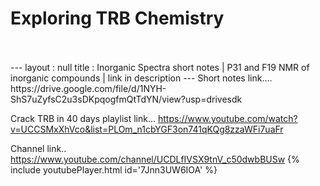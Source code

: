 <h1>Exploring TRB Chemistry</h1><br><br>---
layout : null
title : Inorganic Spectra short notes | P31 and F19 NMR of inorganic compounds | link in description
---
Short notes link....
https://drive.google.com/file/d/1NYH-ShS7uZyfsC2u3sDKpqogfmQtTdYN/view?usp=drivesdk

Crack TRB in 40 days playlist link...
https://www.youtube.com/watch?v=UCCSMxXhVco&list=PLOm_n1cbYGF3on741qKQg8zzaWFi7uaFr

Channel link..
https://www.youtube.com/channel/UCDLfIVSX9tnV_c50dwbBUSw
{% include youtubePlayer.html id='7Jnn3UW6IOA' %}<br>